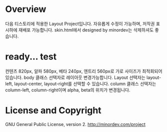# Overview

다음 티스토리에 적용한 Layout Project입니다. 자유롭게 수정이 가능하며, 저작권 표시하에 재배포 가능합니다. skin.html에서 designed by minordev는 삭제하셔도 좋습니다.
# ready... test

컨텐츠 820px, 알파 580px, 베타 240px, 엔트리 560px로 가로 사이즈가 최적회되어 있습니다. body 클래스 선택자로 레이아웃 변경가능합니다. Layout 선택자는 layout-left, layout-center, layout-right를 선택할 수 있습니다. column 클래스 선택자는 column-left, column-right이며 alpha, beta의 위치가 변경됩니다.

# License and Copyright

GNU General Public License, version 2. http://minordev.com/project